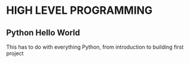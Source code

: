 # HIGH LEVEL PROGRAMMING

## Python Hello World

This has to do with everything Python, from introduction to building first project
